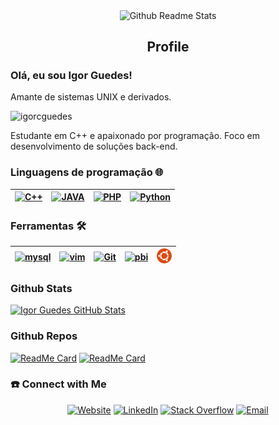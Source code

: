 <p align="center">
 <img width="100px" src="https://img.icons8.com/color/96/000000/linux--v1.png" align="center" alt="Github Readme Stats" />
 <h2 align="center">Profile</h2>
</p>

### Olá, eu sou Igor Guedes!
Amante de sistemas UNIX e derivados.


<img src="https://komarev.com/ghpvc/?username=igorcguedes" alt="igorcguedes" />

<div>
 <p>
Estudante em C++ e apaixonado por programação.
Foco em desenvolvimento de soluções back-end.
</p>
</div>

### Linguagens de programação 🌐

| [<img src="https://img.icons8.com/color/50/000000/c-sharp-logo-2.png"  alt="C++" width="24">](https://docs.microsoft.com/pt-br/cpp/cpp/?view=msvc-170) | [<img src="https://img.icons8.com/color/50/000000/java-coffee-cup-logo--v1.png" alt="JAVA" width="30">](https://www.java.com/pt-BR/)  | [<img src="https://img.icons8.com/dusk/64/000000/php-logo.png" alt="PHP" width="24">](https://www.php.net/) |  [<img src="https://img.icons8.com/color/48/000000/python--v1.png" alt="Python" width="24">](https://getbootstrap.com/) 
|---|---|---|---|
 
### Ferramentas 🛠️

| [<img src="https://img.icons8.com/color/48/000000/postgreesql.png" alt="mysql" width="24">](https://www.mysql.com/) |  [<img src="https://img.icons8.com/external-tal-revivo-color-tal-revivo/24/000000/external-vim-a-highly-configurable-text-editor-for-efficiently-creating-and-changing-any-kind-of-text-logo-color-tal-revivo.png" alt="vim" width="24">](https://www.vim.org/) | [<img src="https://img.icons8.com/color/48/000000/git.png" alt="Git" width="24">](https://git-scm.com/) | [<img src="https://img.icons8.com/color/48/000000/power-bi.png" alt="pbi" width="24">](https://code.visualstudio.com/) | [<img src="https://raw.githubusercontent.com/github/explore/80688e429a7d4ef2fca1e82350fe8e3517d3494d/topics/ubuntu/ubuntu.png" alt="Ubuntu" width="24">](https://ubuntu.com/)  |
|---|---|---|---|---|

### Github Stats

[![Igor Guedes GitHub Stats](https://github-readme-stats.vercel.app/api?username=igorcguedes&show_icons=true&count_private=true)](https://github.com/igorcguedes)

### Github Repos

[![ReadMe Card](https://github-readme-stats.vercel.app/api/pin/?username=igorcguedes&repo=Jogo-da-velha-C-&show_owner=true)](https://github.com/igorcguedes/Jogo-da-velha-C-)
[![ReadMe Card](https://github-readme-stats.vercel.app/api/pin/?username=igorcguedes&repo=SUMMON-PLUG&show_owner=true)](https://github.com/igorcguedes/SUMMON-PLUG)

<h3> ☎️ Connect with Me </h3>

<p align="center">
<a href="https://www.anandmainali.com.np" target="_blank"><img alt="Website" src="https://img.shields.io/badge/Website-www.igorcguedes.com-blue?style=flat&logo=google-chrome"></a>
<a href="https://www.linkedin.com/in/igor-gomes-93632a193/" target="_blank"><img alt="LinkedIn" src="https://img.shields.io/badge/LinkedIn-@igorcguedes-blue?style=flat&logo=linkedin"></a>
<a href="https://pt.stackoverflow.com/users/268151/igor-guedes" target="_blank"><img alt="Stack Overflow" src="https://img.shields.io/badge/Stackoverflow-igorcguedes-blue?style=flat&logo=stackoverflow"></a>
<a href="mailto:igor.g1999@hotmail.com"><img alt="Email" src="https://img.shields.io/badge/Email-igor.g1999@hotmail.com-blue?style=flat&logo=gmail"></a>
</p>
